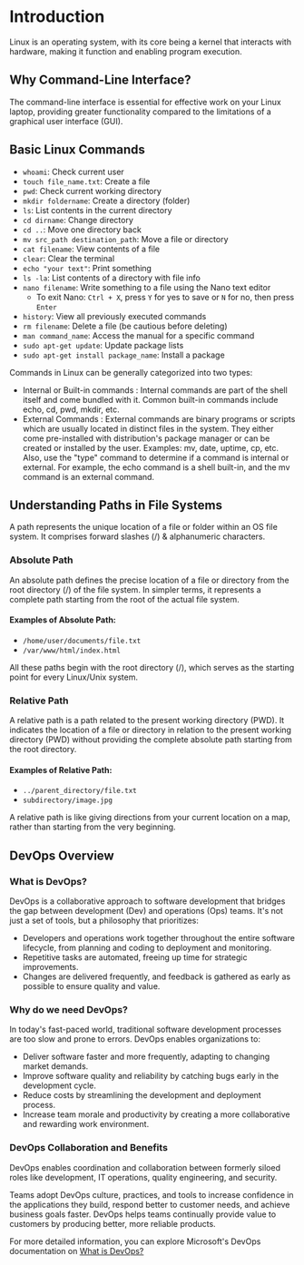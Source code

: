 # Introduction

Linux is an operating system, with its core being a kernel that interacts with hardware, making it function and enabling program execution.

## Why Command-Line Interface?

The command-line interface is essential for effective work on your Linux laptop, providing greater functionality compared to the limitations of a graphical user interface (GUI).

## Basic Linux Commands

- `whoami`: Check current user
- `touch file_name.txt`: Create a file
- `pwd`: Check current working directory
- `mkdir foldername`: Create a directory (folder)
- `ls`: List contents in the current directory
- `cd dirname`: Change directory
- `cd ..`: Move one directory back
- `mv src_path destination_path`: Move a file or directory
- `cat filename`: View contents of a file
- `clear`: Clear the terminal
- `echo "your text"`: Print something
- `ls -la`: List contents of a directory with file info
- `nano filename`: Write something to a file using the Nano text editor
  - To exit Nano: `Ctrl + X`, press `Y` for yes to save or `N` for no, then press `Enter`
- `history`: View all previously executed commands
- `rm filename`: Delete a file (be cautious before deleting)
- `man command_name`: Access the manual for a specific command
- `sudo apt-get update`: Update package lists
- `sudo apt-get install package_name`: Install a package

Commands in Linux can be generally categorized into two types:
- Internal or Built-in commands :
  Internal commands are part of the shell itself and come bundled with it. Common built-in commands include echo, cd, pwd, mkdir, etc.
- External Commands :
  External commands are binary programs or scripts which are usually located in distinct files in the system. They either come pre-installed with distribution's package manager or can be created or installed by the user.
  Examples:
  mv, date, uptime, cp, etc.
  Also, use the "type" command to determine if a command is internal or external. For example, the echo command is a shell built-in, and the mv command is an external command.
  
## Understanding Paths in File Systems

A path represents the unique location of a file or folder within an OS file system. It comprises forward slashes (/) & alphanumeric characters.

### Absolute Path

An absolute path defines the precise location of a file or directory from the root directory (/) of the file system. In simpler terms, it represents a complete path starting from the root of the actual file system.

#### Examples of Absolute Path:
- `/home/user/documents/file.txt`
- `/var/www/html/index.html`

All these paths begin with the root directory (/), which serves as the starting point for every Linux/Unix system.

### Relative Path

A relative path is a path related to the present working directory (PWD). It indicates the location of a file or directory in relation to the present working directory (PWD) without providing the complete absolute path starting from the root directory.

#### Examples of Relative Path:
- `../parent_directory/file.txt`
- `subdirectory/image.jpg`

A relative path is like giving directions from your current location on a map, rather than starting from the very beginning.

## DevOps Overview

### What is DevOps?

DevOps is a collaborative approach to software development that bridges the gap between development (Dev) and operations (Ops) teams. It's not just a set of tools, but a philosophy that prioritizes:

- Developers and operations work together throughout the entire software lifecycle, from planning and coding to deployment and monitoring.
- Repetitive tasks are automated, freeing up time for strategic improvements.
- Changes are delivered frequently, and feedback is gathered as early as possible to ensure quality and value.

### Why do we need DevOps?

In today's fast-paced world, traditional software development processes are too slow and prone to errors. DevOps enables organizations to:

- Deliver software faster and more frequently, adapting to changing market demands.
- Improve software quality and reliability by catching bugs early in the development cycle.
- Reduce costs by streamlining the development and deployment process.
- Increase team morale and productivity by creating a more collaborative and rewarding work environment.

### DevOps Collaboration and Benefits

DevOps enables coordination and collaboration between formerly siloed roles like development, IT operations, quality engineering, and security.

Teams adopt DevOps culture, practices, and tools to increase confidence in the applications they build, respond better to customer needs, and achieve business goals faster. DevOps helps teams continually provide value to customers by producing better, more reliable products.

For more detailed information, you can explore Microsoft's DevOps documentation on [What is DevOps?](https://learn.microsoft.com/en-us/devops/what-is-devops)
